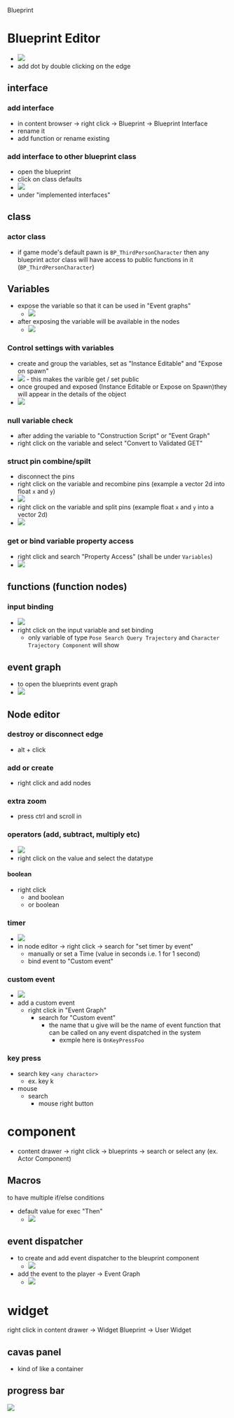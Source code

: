 Blueprint

# Blueprint Editor

- <img src="./images/add-dot-in-node-edge.png">
- add dot by double clicking on the edge

## interface

### add interface
- in content browser -> right click -> Blueprint -> Blueprint Interface
- rename it
- add function or rename existing

### add interface to other blueprint class
- open the blueprint
- click on class defaults
- <img src="./images/add-interface-to-class.png">
- under "implemented interfaces"

## class

### actor class
- if game mode's default pawn is `BP_ThirdPersonCharacter` then any blueprint actor class will have access to public functions in it (`BP_ThirdPersonCharacter`)

## Variables

- expose the variable so that it can be used in "Event graphs"
  - <img src="./images/expose-variables.png">
- after exposing the variable will be available in the nodes
  - <img src="./images/public-variables.png">

### Control settings with variables

- create and group the variables, set as "Instance Editable" and "Expose on spawn"
- <img src="./images/control-settings-with-variables.png">
  - this makes the varible get / set public
- once grouped and exposed (Instance Editable or Expose on Spawn)they will appear in the details of the object
- <img src="./images/variables-exposed-in-details.png">

### null variable check

- after adding the variable to "Construction Script" or "Event Graph"
- right click on the variable and select "Convert to Validated GET"

### struct pin combine/spilt

- disconnect the pins
- right click on the variable and recombine pins (example a vector 2d into float `x` and `y`)
- <img src="./images/recombine-struct-pin.png">
- right click on the variable and split pins (example float `x` and `y` into a vector 2d)
- <img src="./images/split-struct-pin.png">

### get or bind variable property access

- right click and search "Property Access" (shall be under `Variables`)
- <img src="./images/bind-variables-property.png">

## functions (function nodes)

### input binding

- <img src="./images/pose-history-bind-trajectory.png">
- right click on the input variable and set binding
  - only variable of type `Pose Search Query Trajectory` and `Character Trajectory Component` will show

## event graph

- to open the blueprints event graph
- <img src="./images/open-level-blueprint.png">

## Node editor

### destroy or disconnect edge

- alt + click

### add or create

- right click and add nodes

### extra zoom

- press ctrl and scroll in

### operators (add, subtract, multiply etc)

- <img src="./images/change-datatype-node.png">
- right click on the value and select the datatype

#### boolean

- right click
  - and boolean
  - or boolean

### timer

- <img src="./images/timer-example.png">
- in node editor -> right click -> search for "set timer by event"
  - manually or set a Time (value in seconds i.e. 1 for 1 second)
  - bind event to "Custom event"

### custom event

- <img src="./images/custom-event-example.png">
- add a custom event
  - right click in "Event Graph"
    - search for "Custom event"
      - the name that u give will be the name of event function that can be called on any event dispatched in the system
        - exmple here is `OnKeyPressFoo`

### key press

- search key `<any charactor>`
  - ex. key k
- mouse
  - search
    - mouse right button

# component

- content drawer -> right click -> blueprints -> search or select any (ex. Actor Component)

## Macros

to have multiple if/else conditions

- default value for exec "Then"
  - <img src="./images/default-exec-then-macros.png">

## event dispatcher

- to create and add event dispatcher to the bleuprint component
  - <img src="./images/default-exec-then-macros.png">
- add the event to the player -> Event Graph
  - <img src="./images/add-event-dispatch-to-player.png">

# widget

right click in content drawer -> Widget Blueprint -> User Widget

## cavas panel

- kind of like a container

## progress bar

<img src="./images/progress-bar-binding.png">
